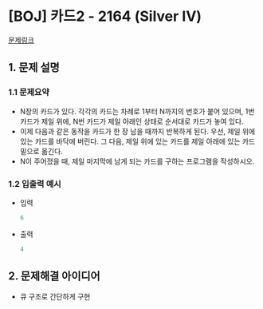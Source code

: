 # [BOJ] 카드2 - 2164 (Silver IV)

[문제링크](https://www.acmicpc.net/problem/2164)

## 1. 문제 설명
### 1.1 문제요약

- N장의 카드가 있다. 각각의 카드는 차례로 1부터 N까지의 번호가 붙어 있으며, 1번 카드가 제일 위에, N번 카드가 제일 아래인 상태로 순서대로 카드가 놓여 있다.
- 이제 다음과 같은 동작을 카드가 한 장 남을 때까지 반복하게 된다. 우선, 제일 위에 있는 카드를 바닥에 버린다. 그 다음, 제일 위에 있는 카드를 제일 아래에 있는 카드 밑으로 옮긴다.
- N이 주어졌을 때, 제일 마지막에 남게 되는 카드를 구하는 프로그램을 작성하시오.

### 1.2 입출력 예시

- 입력

  ```python
  6
  ```

- 출력

  ```python
  4
  ```

## 2. 문제해결 아이디어
- 큐 구조로 간단하게 구현